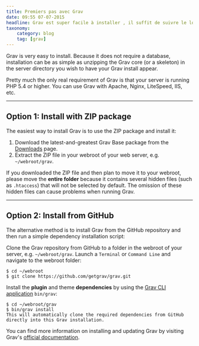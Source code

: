 ```yaml
---
title: Premiers pas avec Grav
date: 09:55 07-07-2015
headline: Grav est super facile à installer , il suffit de suivre le long ...
taxonomy:
    category: blog
    tag: [grav]
---
```


Grav is very easy to install. Because it does not require a database, installation can be as simple as unzipping the Grav core (or a skeleton) in the server directory you wish to have your Grav install appear.

Pretty much the only real requirement of Grav is that your server is running PHP 5.4 or higher. You can use Grav with Apache, Nginx, LiteSpeed, IIS, etc.

---

## Option 1: Install with ZIP package

The easiest way to install Grav is to use the ZIP package and install it:

1. Download the latest-and-greatest Grav Base package from the [Downloads](http://getgrav.org/downloads) page.
2. Extract the ZIP file in your webroot of your web server, e.g. `~/webroot/grav`.

If you downloaded the ZIP file and then plan to move it to your webroot, please move the **entire folder** because it contains several hidden files (such as `.htaccess`) that will not be selected by default. The omission of these hidden files can cause problems when running Grav.

---

## Option 2: Install from GitHub

The alternative method is to install Grav from the GitHub repository and then run a simple dependency installation script:

Clone the Grav repository from GitHub to a folder in the webroot of your server, e.g. `~/webroot/grav`. Launch a `Terminal` or `Command Line` and navigate to the webroot folder:

```text
$ cd ~/webroot
$ git clone https://github.com/getgrav/grav.git
```

Install the **plugin** and theme **dependencies** by using the [Grav CLI application](http://learn.getgrav.org/advanced/grav-cli) `bin/grav`:

```text
$ cd ~/webroot/grav
$ bin/grav install
This will automatically clone the required dependencies from GitHub directly into this Grav installation.
```

You can find more information on installing and updating Grav by visiting Grav's [official documentation](http://learn.getgrav.org/basics/installation).
